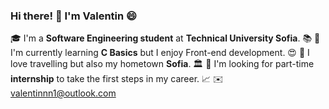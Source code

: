 ### Hi there! :wave: I'm Valentin :smile:

:mortar_board: I'm a **Software Engineering student** at **Technical University Sofia**. :books:
:dart: I'm currently learning **C Basics** but I enjoy Front-end development. :heart_eyes:
:deciduous_tree: I love travelling but also my hometown **Sofia**. :classical_building:
:monocle_face: I'm looking for part-time **internship** to take the first steps in my career. :chart_with_upwards_trend:
:envelope: valentinnn1@outlook.com
